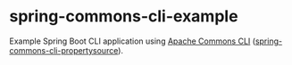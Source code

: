 # spring-commons-cli-example
Example Spring Boot CLI application using [Apache Commons CLI](https://commons.apache.org/proper/commons-cli/)
([spring-commons-cli-propertysource](https://github.com/wadndadn/spring-commons-cli-propertysource)).

